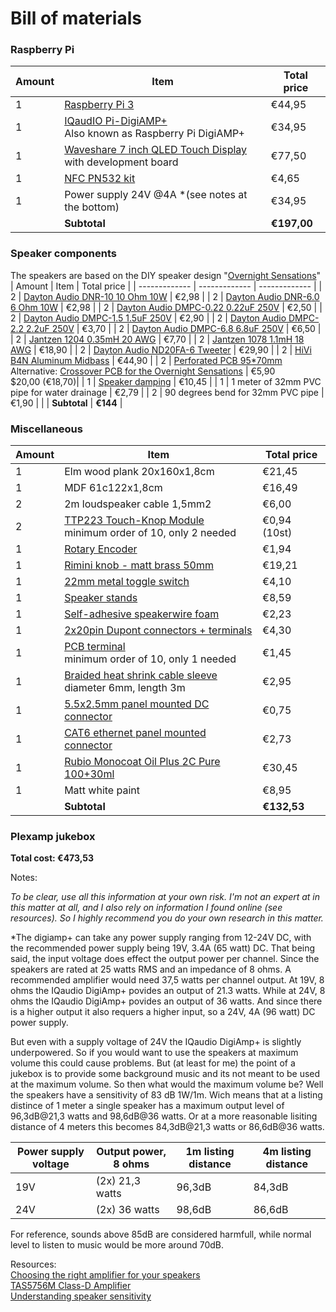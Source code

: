# Bill of materials

### Raspberry Pi
| Amount  | Item  | Total price |
| ------------- | ------------- | ------------- |
| 1 | [Raspberry Pi 3](https://www.raspberrypi.com/products/raspberry-pi-3-model-b-plus/)  | €44,95  |
| 1 | [IQaudIO Pi-DigiAMP+](https://www.raspberrypi.com/products/digiamp-plus/) <br>Also known as Raspberry Pi DigiAMP+  | €34,95  |
| 1 | [Waveshare 7 inch QLED Touch Display](https://aliexpress.com/item/1005004634702269.html) <br>with development board | €77,50 |
| 1 | [NFC PN532 kit](https://aliexpress.com/item/1005005973913526.html) | €4,65 |
| 1 | Power supply 24V @4A *(see notes at the bottom)| €34,95 |
|   | **Subtotal** | **€197,00** |

### Speaker components
The speakers are based on the DIY speaker design "[Overnight Sensations](https://sites.google.com/site/undefinition/bookshelf-speakers/diy-overnightsensations)" 
| Amount  | Item  | Total price |
| ------------- | ------------- | ------------- |
| 2	| [Dayton Audio DNR-10 10 Ohm 10W](https://www.soundimports.eu/en/dayton-audio-dnr-10.html) | €2,98 |
| 2	| [Dayton Audio DNR-6.0 6 Ohm 10W](https://www.soundimports.eu/en/dayton-audio-dnr-10.html) | €2,98 |
| 2	| [Dayton Audio DMPC-0.22 0.22uF 250V](https://www.soundimports.eu/en/dayton-audio-dmpc-022.html) | €2,50 |
| 2	| [Dayton Audio DMPC-1.5 1.5uF 250V](https://www.soundimports.eu/en/dayton-audio-dmpc-1-5.html) | €2,90 |
| 2	| [Dayton Audio DMPC-2.2 2.2uF 250V](https://www.soundimports.eu/en/dayton-audio-dmpc-22.html) | €3,70 |
| 2	| [Dayton Audio DMPC-6.8 6.8uF 250V](https://www.soundimports.eu/en/dayton-audio-dmpc-6-8.html) | €6,50 |
| 2	| [Jantzen 1204 0.35mH 20 AWG](https://www.soundimports.eu/en/jantzen-audio-000-1204.html) | €7,70 |
| 2	| [Jantzen 1078 1.1mH 18 AWG](https://www.soundimports.eu/en/jantzen-audio-000-1078.html) | €18,90 |
| 2	| [Dayton Audio ND20FA-6 Tweeter](https://www.soundimports.eu/en/dayton-audio-nd20fa-6.html) | €29,90 |
| 2	| [HiVi B4N Aluminum Midbass](https://www.soundimports.eu/en/hivi-b4n.html) | €44,90 |
| 2 | [Perforated PCB 95*70mm](https://www.soundimports.eu/nl/320-470.html) <br>Alternative: [Crossover PCB for the Overnight Sensations](https://www.ebay.com/itm/283420027089) | €5,90 <br> $20,00 (€18,70)|
| 1 | [Speaker damping](https://www.soundimports.eu/nl/monacor-mdm-2.html) | €10,45 |
| 1 | 1 meter of 32mm PVC pipe for water drainage | €2,79 |
| 2 | 90 degrees bend  for 32mm PVC pipe | €1,90 |
|   | **Subtotal** | **€144** |

### Miscellaneous
| Amount  | Item  | Total price |
| ------------- | ------------- | ------------- |
| 1 | Elm wood plank 20x160x1,8cm | €21,45 |
| 1 | MDF 61c122x1,8cm | €16,49 |
| 2 | 2m loudspeaker cable 1,5mm2 | €6,00 |
| 2 | [TTP223 Touch-Knop Module](https://aliexpress.com/item/1005005981286756.html) <br>minimum order of 10, only 2 needed | €0,94 (10st) |
| 1 | [Rotary Encoder](https://aliexpress.com/item/33039321968.html) | €1,94 |
| 1 | [Rimini knob - matt brass 50mm](https://allegreepjes.nl/rimini-knop-mat-messing-50-mm.html) | €19,21 |
| 1 | [22mm metal toggle switch](https://aliexpress.com/item/1005005918066040.html) | €4,10 |
| 1 | [Speaker stands](https://aliexpress.com/item/4000427279953.html) | €8,59 |
| 1 | [Self-adhesive speakerwire foam](https://aliexpress.com/item/1005006204882391.html) | €2,23 |
| 1 | [2x20pin Dupont connectors + terminals](https://aliexpress.com/item/32951306845.html) | €4,30 |
| 1 | [PCB terminal](https://aliexpress.com/item/1005003373535370.html) <br>minimum order of 10, only 1 needed | €1,45 |
| 1 | [Braided heat shrink cable sleeve](https://aliexpress.com/item/1005006219473493.html) <br>diameter 6mm, length 3m | €2,95 |
| 1 | [5.5x2.5mm panel mounted DC connector](https://aliexpress.com/item/4000694128319.html) | €0,75 |
| 1 | [CAT6 ethernet panel mounted connector](https://aliexpress.com/item/1005005363341111.html) | €2,73 |
| 1 | [Rubio Monocoat Oil Plus 2C Pure 100+30ml](https://www.rubiomonocoat.nl/oil-plus-2c) | €30,45 |
| 1 | Matt white paint | €8,95 |
|   | **Subtotal** | **€132,53** |

### Plexamp jukebox
**Total cost: €473,53**


Notes:

*To be clear, use all this information at your own risk. I'm not an expert at in this matter at all, and I also rely on information I found online (see resources). So I highly recommend you do your own research in this matter.*

*The digiamp+ can take any power supply ranging from 12-24V DC, with the recommended power supply being 19V, 3.4A (65 watt) DC. That being said, the input voltage does effect the output power per channel. Since the speakers are rated at 25 watts RMS and an impedance of 8 ohms. A recommended amplifier would need 37,5 watts per channel output. At 19V, 8 ohms the IQaudio DigiAmp+ povides an output of 21.3 watts. While at 24V, 8 ohms the IQaudio DigiAmp+ povides an output of 36 watts. And since there is a higher output it also requers a higher input, so a 24V, 4A (96 watt) DC power supply.

But even with a supply voltage of 24V the IQaudio DigiAmp+ is slightly underpowered. So if you would want to use the speakers at maximum volume this could cause problems. But (at least for me) the point of a jukebox is to provide some background music and its not meant to be used at the maximum volume. So then what would the maximum volume be? Well the speakers have a sensitivity of 83 dB 1W/1m. Wich means that at a listing distince of 1 meter a single speaker has a maximum output level of 96,3dB@21,3 watts and 98,6dB@36 watts. Or at a more reasonable lisiting distance of 4 meters this becomes 84,3dB@21,3 watts or 86,6dB@36 watts.

| Power supply voltage | Output power, 8 ohms | 1m listing distance  | 4m listing distance |
| ------------- | ------------- | ------------- | ------------- |
| 19V | (2x) 21,3 watts | 96,3dB | 84,3dB |
| 24V | (2x) 36 watts | 98,6dB | 86,6dB |

For reference, sounds above 85dB are considered harmfull, while normal level to listen to music would be more around 70dB.

Resources:<br>
[Choosing the right amplifier for your speakers](https://www.gear4music.com/blog/choosing-the-right-amplifier-for-your-speakers/)<br>
[TAS5756M Class-D Amplifier](https://www.ti.com/lit/ds/symlink/tas5756m.pdf?ts=1710011633785&ref_url=https%253A%252F%252Fforums.raspberrypi.com%252F)<br>
[Understanding speaker sensitivity](https://geoffthegreygeek.com/understanding-speaker-sensitivity/)
